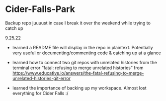 # Cider-Falls-Park
Backup repo juuuust in case I break it over the weekend while trying to catch up


9.25.22 
- learned a README file will display in the repo in plaintext. Potentially very useful or documenting/commenting code & catching up at a glance

- learned how to connect two git repos with unrelated histories from the terminal error “fatal: refusing to merge unrelated histories” from https://www.educative.io/answers/the-fatal-refusing-to-merge-unrelated-histories-git-error

- learned the importance of backing up my workspace. Almost lost everything for Cider Falls :/